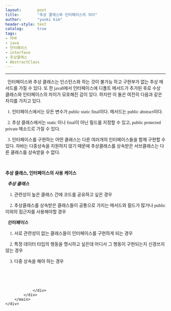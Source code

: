 ```yaml
---
layout:       post
title:        "추상 클래스와 인터페이스의 차이"
author:       "yunki kim"
header-style: text
catalog:      true
tags: 
- 자바
- java
- 인터페이스
- interface
- 추상클래스
- AbstractClass
---
```


<head></head>
<body id="tt-body-page" class="">
<div id="wrap" class="wrap-right">
    <div id="container">
        <main class="main ">
            <div class="area-main">
                <div class="area-view">
                    <div class="article-header"></div>
                    <hr>
                    <div class="article-view">
                        <div class="contents_style">
                            <p data-ke-size="size16"><span style="font-family: 'Noto Serif KR';">&nbsp; 인터페이스와 추상 클래스는 인스턴스화 하는 것이 불가능 하고 구현부가 없는 추상 메서드를 가질 수 있다. 또 한 java8에서 인터페이스에 디폴트 메서드가 추가된 후로 수상 클래스와 인터페이스의 차이가 모호해진 감이 있다. 하지만 이 둘은 여전히 다음과 같은 차지를 가지고 있다.</span></p>
<p data-ke-size="size16"><span style="font-family: 'Noto Serif KR';">&nbsp; 1. 인터페이스에서는 모든 변수가 public static final이다. 메서드는 public abstract이다.</span></p>
<p data-ke-size="size16"><span style="font-family: 'Noto Serif KR';">&nbsp; 2. 추상 클래스에서는 static 이나 final이 아닌 필드를 지정할 수 있고, public protected private 메소드르 가질 수 있다.</span></p>
<p data-ke-size="size16"><span style="font-family: 'Noto Serif KR';">&nbsp; 3. 인터페이스를 구현하는 어떤 클래스는 다른 여러개의 인터페이스들을 함께 구현할 수 있다. 자바는 다중상속을 지원하지 않기 때문에 추상클래스를 상속받은 서브클래스는 다른 클래스를 상속받을 수 없다.</span></p>
<p data-ke-size="size16">&nbsp;</p>
<p data-ke-size="size16"><span style="font-family: 'Noto Serif KR';"><b>추상 클래스, 인터페이스의 사용 케이스</b></span></p>
<p data-ke-size="size16"><span style="font-family: 'Noto Serif KR';"><i><b>&nbsp; 추상 클래스</b></i></span></p>
<p data-ke-size="size16"><span style="font-family: 'Noto Serif KR';">&nbsp; &nbsp; 1. 관련성이 높은 클래스 간에 코드를 공유하고 싶은 경우</span></p>
<p data-ke-size="size16"><span style="font-family: 'Noto Serif KR';">&nbsp; &nbsp; 2. 추상클래스를 상속받은 클래스들이 공통으로 가지는 메서드와 필드가 많거나 public 이외의 접근자를 사용해야할 경우</span></p>
<p data-ke-size="size16"><span style="font-family: 'Noto Serif KR';">&nbsp;&nbsp;<i><b>인터페이스</b></i></span></p>
<p data-ke-size="size16"><span style="font-family: 'Noto Serif KR';"><i></i>&nbsp; &nbsp; 1. 서로 관련성이 없는 클래스들이 인터페이스를 구현하게 되는 경우</span></p>
<p data-ke-size="size16"><span style="font-family: 'Noto Serif KR';">&nbsp; &nbsp; 2. 특정 데이터 타입의 행동을 명시하고 싶은데 어디서 그 행동이 구현되는지 신경쓰지 않는 경우</span></p>
<p data-ke-size="size16"><span style="font-family: 'Noto Serif KR';">&nbsp; &nbsp; 3. 다중 상속을 해야 하는 경우</span></p>
<p data-ke-size="size16">&nbsp;</p>
                        </div>
                        <br>
                        <div class="tags"></div>
                    </div>
                    
                </div>
            </div>
        </main>
    </div>
</div>


</body>